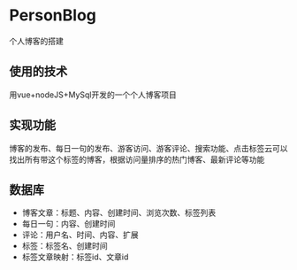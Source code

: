 # PersonBlog
个人博客的搭建
## 使用的技术
用vue+nodeJS+MySql开发的一个个人博客项目
## 实现功能
博客的发布、每日一句的发布、游客访问、游客评论、搜索功能、点击标签云可以找出所有带这个标签的博客，根据访问量排序的热门博客、最新评论等功能
## 数据库
- 博客文章：标题、内容、创建时间、浏览次数、标签列表
- 每日一句：内容、创建时间
- 评论：用户名、时间、内容、扩展
- 标签：标签名、创建时间
- 标签文章映射：标签id、文章id
